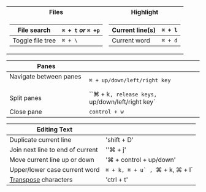 <table>
<tr><th>Files</th><th>Highlight</th></tr>
<tr><td>

|File search| `⌘ + t` *or* `⌘ +p` |
|--|--|
|Toggle file tree |`⌘ + \` |


</td><td>

|Current line(s)|`⌘ + l`|
|--|--|
|Current word|`⌘ + d`|

</td></tr> </table>




|Panes||
|--|--|
|Navigate between panes    |`⌘ + up/down/left/right key`|
|Split panes    |``⌘ + k`, release keys, `up/down/left/right key`|
|Close pane    |`control + w`|



|Editing Text||
|--|--|
|Duplicate current line|'shift + D'|
|Join next line to end of current|''⌘ + j'|
|Move current line up or down|'⌘ + control + up/down'|
|Upper/lower case current word|``⌘ + k, ⌘ + u` , ``⌘ + k, ⌘ + l`|
|[Transpose](https://discuss.atom.io/t/why-do-we-need-feature-like-transpose-character/18090) characters | 'ctrl + t'|
